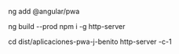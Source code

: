 ng add @angular/pwa

ng build --prod
npm i -g http-server

cd dist/aplicaciones-pwa-j-benito
http-server -c-1